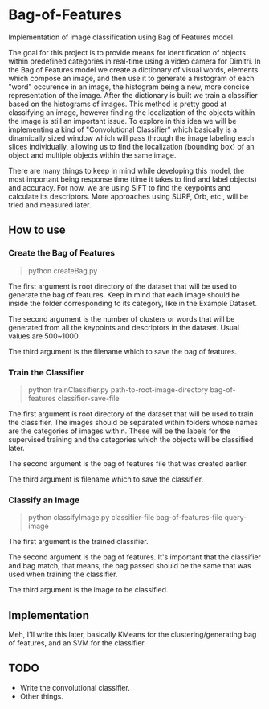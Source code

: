 # Bag-of-Features
Implementation of image classification using Bag of Features model.

The goal for this project is to provide means for identification of objects within predefined categories in real-time using a video camera for Dimitri.
In the Bag of Features model we create a dictionary of visual words, elements which compose an image, and then use it to generate a histogram of each "word" occurence in an image, the histogram being a new, more concise representation of the image. After the dictionary is built we train a classifier based on the histograms of images.
This method is pretty good at classifying an image, however finding the localization of the objects within the image is still an important issue. To explore in this idea we will be implementing a kind of "Convolutional Classifier" which basically is a dinamically sized window which will pass through the image labeling each slices individually, allowing us to find the localization (bounding box) of an object and multiple objects within the same image.

There are many things to keep in mind while developing this model, the most important being response time (time it takes to find and label objects) and accuracy. For now, we are using SIFT to find the keypoints and calculate its descriptors. More approaches using SURF, Orb, etc., will be tried and measured later.

## How to use

### Create the Bag of Features
> python createBag.py <path-to-root-image-directory> <number-of-words> <path-to-write-file>

The first argument is root directory of the dataset that will be used to generate the bag of features. Keep in mind that each image should be inside the folder corresponding to its category, like in the Example Dataset.

The second argument is the number of clusters or words that will be generated from all the keypoints and descriptors in the dataset. Usual values are 500~1000.

The third argument is the filename which to save the bag of features.

### Train the Classifier
> python trainClassifier.py path-to-root-image-directory bag-of-features classifier-save-file

The first argument is root directory of the dataset that will be used to train the classifier. The images should be separated within folders whose names are the categories of images within. These will be the labels for the supervised training and the categories which the objects will be classified later.

The second argument is the bag of features file that was created earlier.

The third argument is filename which to save the classifier.

### Classify an Image
> python classifyImage.py classifier-file bag-of-features-file query-image

The first argument is the trained classifier.

The second argument is the bag of features. It's important that the classifier and bag match, that means, the bag passed should be the same that was used when training the classifier.

The third argument is the image to be classified.

## Implementation

Meh, I'll write this later, basically KMeans for the clustering/generating bag of features, and an SVM for the classifier.

## TODO
* Write the convolutional classifier.
* Other things.
